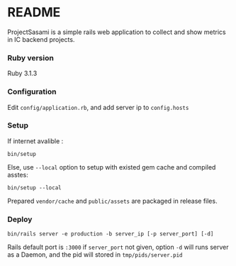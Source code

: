 # README
ProjectSasami is a simple rails web application to collect and show metrics in IC backend projects.

### Ruby version
Ruby 3.1.3

### Configuration
Edit `config/application.rb`, and add server ip to `config.hosts`

### Setup
If internet avalible :
```
bin/setup
```
Else, use `--local` option to setup with existed gem cache and compiled asstes:
```
bin/setup --local
```
Prepared `vendor/cache` and `public/assets` are packaged in release files.

### Deploy
```
bin/rails server -e production -b server_ip [-p server_port] [-d]
```
Rails default port is `:3000` if `server_port` not given,
option `-d` will runs server as a Daemon, and the pid will stored in `tmp/pids/server.pid`
